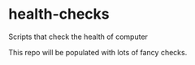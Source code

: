 # health-checks
Scripts that check the health of computer

This repo will be populated with lots of fancy checks.